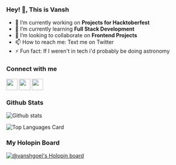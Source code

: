 ### Hey! 👋, This is Vansh

 - 🔭 I’m currently working on **Projects for Hacktoberfest**
 - 🌱 I’m currently learning **Full Stack Development**
 - 👯 I’m looking to collaborate on **Frontend Projects**
 - 📫 How to reach me: Text me on Twitter
 - ⚡ Fun fact: If I weren't in tech i'd probably be doing astronomy 

### Connect with me
<p>
 <a href="http://twitter.com/_VanshGoel_" target="blank"><img align="center"          src="https://github.com/mishmanners/MishManners/blob/master/socials/twitter%20(2).png" title = "Twitter" alt="" height="30" /></a>
 <a href="http://linkedin.com/in/vansh--goel" target="blank"><img align="center"  src="https://github.com/mishmanners/MishManners/blob/master/socials/transparent-Linkedin-logo-icon.png" alt="" height="30" /></a>
 <a href="http://instagram.com/vansh_goel" target="blank"><img align="center"  src="https://github.com/mishmanners/MishManners/blob/master/socials/instagram.png" alt="" height="30" /></a>
</p>


### Github Stats
![Github stats](https://github-readme-stats.vercel.app/api?username=vansh-goel&theme=onedark&show_icons=true&count_private=true)

![Top Languages Card](https://github-readme-stats.vercel.app/api/top-langs/?username=vansh-goel&theme=onedark&layout=compact)

### My Holopin Board
[![@vanshgoel's Holopin board](https://holopin.me/vanshgoel)](https://holopin.io/@vanshgoel)


